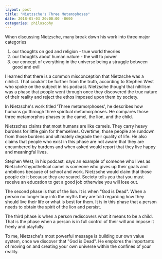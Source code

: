 ```yaml
---
layout: post
title: "Nietzsche's Three Metamophoses"
date: 2018-05-03 20:00:00 -0600
categories: philosophy
---
```


When discussing Nietzsche, many break down his work into three major categories

1. our thoughts on god and religion - true world theories
2. our thoughts about human nature - the will to power
3. our concept of everything in the universe being a struggle between good and evil

I learned that there is a common misconception that Nietzsche was a nihilist. That couldn't be further from the truth, according to Stephen West who spoke on the subject in his podcast. Nietzsche thought that nihilism was a phase that people went through once they discovered the true nature of their reality and reject the ethos imposed upon them by society. 

In Nietzsche's work titled 'Three metamorphoses', he describes how humans go through three spiritual metamorphoses. He compares those three metamorphos phases to the camel, the lion, and the child.  

Nietzsches claims that most humans are like camels. They carry heavy burdens for little gain for themselves. Overtime, those people are rundown from those burdens and ultimately degrade their quality of life. He also claims that people who exist in this phase are not aware that they are encumbered by burdens and when asked would report that they live happy and meaningful lives. 

Stephen West, in his podcast, says an example of someone who lives as Nietzche'shypothetical camel is someone who gives up their goals and ambitions because of school and work. Nietzsche would claim that those people do it because they are scared. Society tells you that you must receive an education to get a good job otherwise you will lose out. 

The second phase is that of the lion. It is when "God is Dead". When a person no longer buy into the myths they are told regarding how they should live  their life or what is best for them. It is in this phase that a person needs to obtain the spirit of the lion and persist. 

The third phase is when a person rediscovers what it means to be a child. That is the phase when a person is in full control of their will and impose it freely and playfully.

To me, Nietzsche's most powerful message is building our own value system, once we discover that "God is Dead". He emplores the importants of moving on and creating your own universe within the confines of your reality.  




